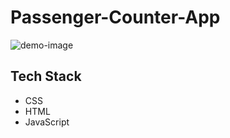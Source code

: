 # Passenger-Counter-App

<img width="auto" alt="demo-image" src="https://user-images.githubusercontent.com/91800813/158695575-cb63cf08-9252-4d91-885d-52dfc47deee2.png">

## Tech Stack
- CSS
- HTML
- JavaScript
